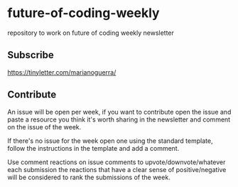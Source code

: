 # future-of-coding-weekly
repository to work on future of coding weekly newsletter

## Subscribe

https://tinyletter.com/marianoguerra/

## Contribute

An issue will be open per week, if you want to contribute open the issue and paste a resource you think it's worth sharing in the newsletter and comment on the issue of the week. 

If there's no issue for the week open one using the standard template, follow the instructions in the template and add a comment.

Use comment reactions on issue comments to upvote/downvote/whatever each submission the reactions that have a clear sense of positive/negative will be considered to rank the submissions of the week.
